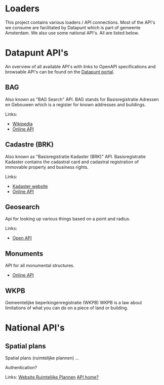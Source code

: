# Loaders

This project contains various loaders / API connections. Most of the API's we
consume are facilitated by Datapunt which is part of gemeente Amsterdam. We also
use some national API's. All are listed below.

# Datapunt API's

An overview of all available API's with links to OpenAPI specifications and browsable
API's can be found on the [Datapunt portal](https://api.data.amsterdam.nl/).

## BAG

Also known as "BAG Search" API. BAG stands for Basisregistratie Adressen en Gebouwen
which is a register for known addresses and buildings.

Links:

- [Wikipedia](https://nl.wikipedia.org/wiki/Basisregistratie_Adressen_en_Gebouwen)
- [Online API](https://api.data.amsterdam.nl/atlas/search/)

## Cadastre (BRK)

Also known as "Basisregistratie Kadaster (BRK)" API. Basisregistratie Kadaster contains
the cadastral card and cadastral registration of immovable property and business rights.

Links:

- [Kadaster website](https://zakelijk.kadaster.nl/brk)
- [Online API](https://api.data.amsterdam.nl/brk/)

## Geosearch

Api for looking up various things based on a point and radius.

Links:

- [Open API](https://api.data.amsterdam.nl/api/swagger/?url=/geosearch/docs/geosearch.yml)

## Monuments

API for all monumental structures.

- [Online API](https://api.data.amsterdam.nl/monumenten/)

## WKPB

Gemeentelijke beperkingenregistratie (WKPB)
WKPB is a law about limitations of what you can do on a piece of land or building.

# National API's

## Spatial plans

Spatial plans (ruimtelijke plannen) ...

Authentication?

Links:
[Website Ruimtelijke Plannen](https://www.ruimtelijkeplannen.nl)
[API home?](https://afnemers.ruimtelijkeplannen.nl/afnemers/services)
